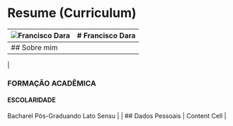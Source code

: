 # Resume (Curriculum)
| ![Francisco Dara](https://github.com/franciscodara.png)  |  # Francisco Dara  |
| ------------- | ------------- |
| ## Sobre mim 
|
### FORMAÇÃO ACADÊMICA   
#### ESCOLARIDADE
Bacharel
Pós-Graduando Lato Sensu 
|
| ## Dados Pessoais  | Content Cell  |
